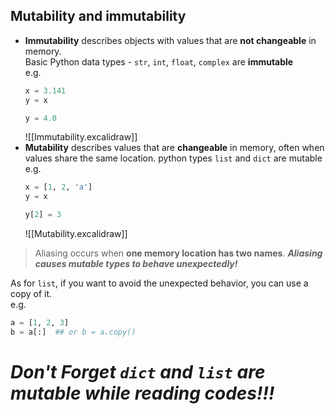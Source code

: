 ## Mutability and immutability
- **Immutability** describes objects with values that are **not changeable** in memory.  
    Basic Python data types - `str`, `int`, `float`, `complex` are **immutable**  
    e.g. 
    ```python
    x = 3.141
    y = x
    
    y = 4.0
    ```
    ![[Immutability.excalidraw]]
- **Mutability** describes values that are **changeable** in memory, often when values share the same location.
    python types `list` and `dict` are mutable  
    e.g.
    ```python
    x = [1, 2, 'a']
    y = x
    
    y[2] = 3
    ```
    ![[Mutability.excalidraw]]

> Aliasing occurs when **one memory location has two names**.
> ***Aliasing causes mutable types to behave unexpectedly!***

As for `list`, if you want to avoid the unexpected behavior, you can use a copy of it.  
e.g.  
```python
a = [1, 2, 3]
b = a[:]  ## or b = a.copy()
```
# ***Don't Forget `dict` and `list` are mutable while reading codes!!!***